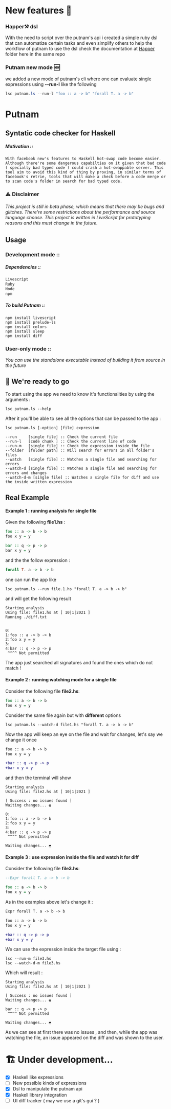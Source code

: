 # New features 🎉 

### Happer⚒️ dsl 
With the need to script over the putnam's api i created a simple ruby dsl that can automatize certain tasks and even simplify others to help the workflow of putnam
to use the dsl check the documentation at [Happer](https://github.com/synth-me/putnam/blob/main/Happer/readme.md) folder here in the same repo

### Putnam new mode 🆕
we added a new mode of putnam's cli where one can evaluate single expressions using **--run-l** like the following 

```powershell
lsc putnam.ls --run-l "foo :: a -> b" "forall T. a -> b"

``` 


# Putnam

## Syntatic code checker for Haskell

##### Motivation :: 
``
With facebook new's features to Haskell hot-swap code become easier. Although there're some dangerous capabilties on it given that bad code ( specially bad typed code ) could crash a hot-swappable server. This tool aim to avoid this kind of thing by proving, in similar terms of facebook's retrie, tools that will make a check before a code merge or to scan code's folder in search for bad typed code. 
`` 

### ⚠️ Disclaimer
###### This project is still in beta phase, which means that there may be bugs and glitches. There're some restrictions about the performance and source language choose. This project is written in LiveScript for prototyping reasons and this must change in the future. 

## Usage

### Development mode :: 

##### Dependencies :: 
```powershell  
Livescript
Ruby 
Node
npm 
```

##### To build Putnam :: 
```poweshell 
npm install livescript
npm install prelude-ls
npm install colors
npm install sleep
npm install diff 
```

### User-only mode :: 

*You can use the standalone executable instead of building it from source in the future* 

## 🎉 We're ready to go 
To start using the app we need to know it's functionalities by using the arguments :
```console
lsc putnam.ls --help
```
After it you'll be able to see all the options that can be passed to the app : 
```console
lsc putnam.ls [-option] [file] expression 

--run     [single file] :: Check the current file  
--run-l   [code chunk ] :: Check the current line of code 
--run-m   [single file] :: Check the expression inside the file  
--folder  [folder path] :: Will search for errors in all folder's files
--watch   [single file] :: Watches a single file and searching for errors
--watch-d [single file] :: Watches a single file and searching for errors and changes
--watch-d-m [single file] :: Watches a single file for diff and use the inside written expression
```

## Real Example
#### Example 1 : running analysis for single file 

Given the following **file1.hs** : 

```haskell
foo :: a -> b -> b
foo x y = y 

bar :: q -> p -> p
bar x y = y 
```

and the the follow expression :
```haskell
forall T. a -> b -> b
```

one can run the app like 
```console
lsc putnam.ls --run file.1.hs "forall T. a -> b -> b"
```

and will get the following result 
```
Starting analysis
Using file: file1.hs at [ 10|1|2021 ]
Running ./diff.txt


0: 
1:foo :: a -> b -> b
2:foo x y = y
3:
4:bar :: q -> p -> p
 ^^^^ Not permitted
```

The app just searched all signatures and found the ones which do not match !

#### Example 2 : running watching mode for a single file

Consider the following file **file2.hs**:

```haskell
foo :: a -> b -> b
foo x y = y 
```

Consider the same file again but with **different** options   

```console
lsc putnam.ls --watch-d file1.hs "forall T. a -> b -> b"
```
 Now the app will keep an eye on the file and wait for changes, let's say we change it once
 
```diff
foo :: a -> b -> b
foo x y = y 

+bar :: q -> p -> p
+bar x y = y 
```

and then the terminal will show

```
Starting analysis
Using file: file2.hs at [ 10|1|2021 ]

[ Success : no issues found ]
Waiting changes... ◒

0:
1:foo :: a -> b -> b
2:foo x y = y
3:
4:bar :: q -> p -> p
 ^^^^ Not permitted

Waiting changes... ◓
```

#### Example 3 : use expression inside the file and watch it for diff

Consider the following file **file3.hs**:

```haskell
--Expr forall T. a -> b -> b

foo :: a -> b -> b
foo x y = y 
```

As in the examples above let's change it :

```diff
Expr forall T. a -> b -> b

foo :: a -> b -> b
foo x y = y 

+bar :: q -> p -> p
+bar x y = y 
```

We can use the expression inside the target file using :

```console
lsc --run-m file3.hs 
lsc --watch-d-m file3.hs 
```

Which will result :

```
Starting analysis
Using file: file2.hs at [ 10|1|2021 ]

[ Success : no issues found ]
Waiting changes... ◒

bar :: q -> p -> p
 ^^^^ Not permitted

Waiting changes... ◓
```


As we can see at first there was no issues , and then, while the app was watching the file, an issue appeared on the diff and was shown to the user. 

# 🏗️ Under development...
- [X] Haskell like expressions 
- [ ] New possible kinds of expressions
- [X] Dsl to manipulate the putnam api 
- [X] Haskell library integration 
- [ ] UI diff tracker ( may we use a git's gui ? ) 
